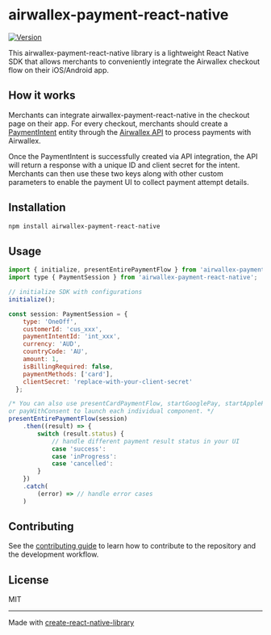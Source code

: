 # airwallex-payment-react-native

[![Version](https://img.shields.io/npm/v/airwallex-payment-react-native.svg)](https://www.npmjs.org/package/airwallex-payment-react-native)

This airwallex-payment-react-native library is a lightweight React Native SDK that allows merchants to conveniently integrate the Airwallex checkout flow on their iOS/Android app.

## How it works

Merchants can integrate airwallex-payment-react-native in the checkout page on their app. For every checkout, merchants should create a [PaymentIntent](https://www.airwallex.com/docs/api#/Payment_Acceptance/Payment_Intents/Intro) entity through the [Airwallex API](https://www.airwallex.com/docs/api) to process payments with Airwallex.

Once the PaymentIntent is successfully created via API integration, the API will return a response with a unique ID and client secret for the intent. Merchants can then use these two keys along with other custom parameters to enable the payment UI to collect payment attempt details.

## Installation

```sh
npm install airwallex-payment-react-native
```

## Usage

```js
import { initialize, presentEntirePaymentFlow } from 'airwallex-payment-react-native';
import type { PaymentSession } from 'airwallex-payment-react-native';

// initialize SDK with configurations
initialize();

const session: PaymentSession = {
    type: 'OneOff',
    customerId: 'cus_xxx',
    paymentIntentId: 'int_xxx',
    currency: 'AUD',
    countryCode: 'AU',
    amount: 1,
    isBillingRequired: false,
    paymentMethods: ['card'],
    clientSecret: 'replace-with-your-client-secret'
  };

/* You can also use presentCardPaymentFlow, startGooglePay, startApplePay, payWithCardDetails 
or payWithConsent to launch each individual component. */
presentEntirePaymentFlow(session)
    .then((result) => {
        switch (result.status) {
            // handle different payment result status in your UI
            case 'success':
            case 'inProgress':
            case 'cancelled':
        }
    })
    .catch(
        (error) => // handle error cases
    )

```

## Contributing

See the [contributing guide](CONTRIBUTING.md) to learn how to contribute to the repository and the development workflow.

## License

MIT

---

Made with [create-react-native-library](https://github.com/callstack/react-native-builder-bob)
